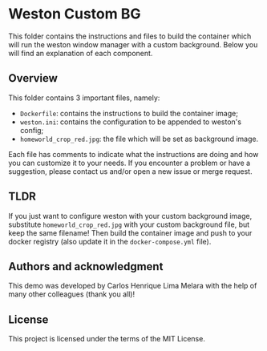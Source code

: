 # Weston Custom BG
This folder contains the instructions and files to build the container which
will run the weston window manager with a custom background. Below you will
find an explanation of each component.

## Overview
This folder contains 3 important files, namely:
- `Dockerfile`: contains the instructions to build the container image;
- `weston.ini`: contains the configuration to be appended to weston's config;
- `homeworld_crop_red.jpg`: the file which will be set as background image.

Each file has comments to indicate what the instructions are doing and how you
can customize it to your needs. If you encounter a problem or have a
suggestion, please contact us and/or open a new issue or merge request.

## TLDR
If you just want to configure weston with your custom background image,
substitute `homeworld_crop_red.jpg` with your custom background file, but keep
the same filename! Then build the container image and push to your docker
registry (also update it in the `docker-compose.yml` file).

## Authors and acknowledgment
This demo was developed by Carlos Henrique Lima Melara with the help of many
other colleagues (thank you all)!

## License
This project is licensed under the terms of the MIT License.

